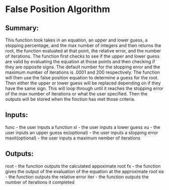 # False Position Algorithm

## Summary: 
This function took takes in an equation, an upper and lower guess, a stopping percentage, and the max number of integers and then returns the root, the function evaluated at that point, the relative error, and the number of iterations. The function first checks to see if the upper and lower guess are valid by evaluating the equation at those points and then checking if they are opposite signs. The default number for the stopping error and the maximum number of iterations is .0001 and 200 respectively. The function will then use the false position equation to determine a guess for the root. Then either the upper or lower guess will be replaced depending on if they have the same sign. This will loop through until it reaches the stopping error of the max number of iterations or what the user specified. Then the outputs will be stored when the finction has met those criteria.

## Inputs: 
func - the user inputs a function
xl - the user inputs a lower guess
xu - the user inputs an upper guess
es(optional) - the user inputs a stopping error
maxit(optional) - the user inputs a maximum nember of iterations
## Outputs:
root - the function outputs the calculated appoximate root
fx - the function gives the output of the evaluation of the equation at the approximate root
ea - the function outputs the relative error
iter - the function outputs the number of iterations it completed
